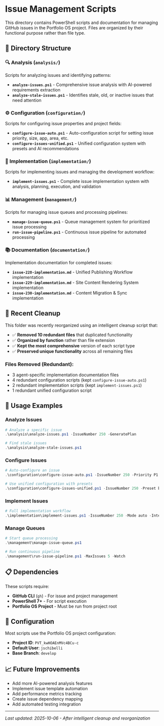 # Issue Management Scripts

This directory contains PowerShell scripts and documentation for managing GitHub issues in the Portfolio OS project. Files are organized by their functional purpose rather than file type.

## 📁 Directory Structure

### 🔍 Analysis (`analysis/`)
Scripts for analyzing issues and identifying patterns:

- **`analyze-issues.ps1`** - Comprehensive issue analysis with AI-powered requirements extraction
- **`analyze-stale-issues.ps1`** - Identifies stale, old, or inactive issues that need attention

### ⚙️ Configuration (`configuration/`)
Scripts for configuring issue properties and project fields:

- **`configure-issue-auto.ps1`** - Auto-configuration script for setting issue priority, size, app, area, etc.
- **`configure-issues-unified.ps1`** - Unified configuration system with presets and AI recommendations

### 🚀 Implementation (`implementation/`)
Scripts for implementing issues and managing the development workflow:

- **`implement-issues.ps1`** - Complete issue implementation system with analysis, planning, execution, and validation

### 📊 Management (`management/`)
Scripts for managing issue queues and processing pipelines:

- **`manage-issue-queue.ps1`** - Queue management system for prioritized issue processing
- **`run-issue-pipeline.ps1`** - Continuous issue pipeline for automated processing

### 📚 Documentation (`documentation/`)
Implementation documentation for completed issues:

- **`issue-228-implementation.md`** - Unified Publishing Workflow implementation
- **`issue-229-implementation.md`** - Site Content Rendering System implementation  
- **`issue-230-implementation.md`** - Content Migration & Sync implementation

## 🧹 Recent Cleanup

This folder was recently reorganized using an intelligent cleanup script that:

- ✅ **Removed 10 redundant files** that duplicated functionality
- ✅ **Organized by function** rather than file extension
- ✅ **Kept the most comprehensive** version of each script type
- ✅ **Preserved unique functionality** across all remaining files

### Files Removed (Redundant):
- 3 agent-specific implementation documentation files
- 4 redundant configuration scripts (kept `configure-issue-auto.ps1`)
- 2 redundant implementation scripts (kept `implement-issues.ps1`)
- 1 redundant unified configuration script

## 🚀 Usage Examples

### Analyze Issues
```powershell
# Analyze a specific issue
.\analysis\analyze-issues.ps1 -IssueNumber 250 -GeneratePlan

# Find stale issues
.\analysis\analyze-stale-issues.ps1
```

### Configure Issues
```powershell
# Auto-configure an issue
.\configuration\configure-issue-auto.ps1 -IssueNumber 250 -Priority P1 -Size M -App "Portfolio Site"

# Use unified configuration with presets
.\configuration\configure-issues-unified.ps1 -IssueNumber 250 -Preset blog -EnableAI
```

### Implement Issues
```powershell
# Full implementation workflow
.\implementation\implement-issues.ps1 -IssueNumber 250 -Mode auto -Interactive
```

### Manage Queues
```powershell
# Start queue processing
.\management\manage-issue-queue.ps1

# Run continuous pipeline
.\management\run-issue-pipeline.ps1 -MaxIssues 5 -Watch
```

## 📋 Dependencies

These scripts require:
- **GitHub CLI** (`gh`) - For issue and project management
- **PowerShell 7+** - For script execution
- **Portfolio OS Project** - Must be run from project root

## 🔧 Configuration

Most scripts use the Portfolio OS project configuration:
- **Project ID**: `PVT_kwHOAEnMVc4BCu-c`
- **Default User**: `jschibelli`
- **Base Branch**: `develop`

## 📈 Future Improvements

- Add more AI-powered analysis features
- Implement issue template automation
- Add performance metrics tracking
- Create issue dependency mapping
- Add automated testing integration

---

*Last updated: 2025-10-06 - After intelligent cleanup and reorganization*
